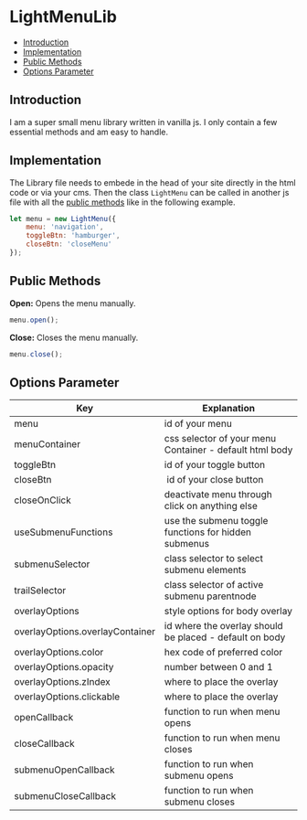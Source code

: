 # LightMenuLib

* [Introduction](#introduction)
* [Implementation](#implementation)
* [Public Methods](#public-methods)
* [Options Parameter](#options-parameter)

## Introduction

I am a super small menu library written in vanilla js. I only contain a few essential methods and am easy to handle. 

## Implementation
The Library file needs to embede in the head of your site directly in the html code or via your cms. Then the class `LightMenu` can be called in another js file with all the [public methods](#public-methods) like in the following example.

``` javascript
let menu = new LightMenu({
    menu: 'navigation',
    toggleBtn: 'hamburger',
    closeBtn: 'closeMenu'
});
```

## Public Methods

**Open:** Opens the menu manually.
``` javascript
menu.open();
```

**Close:** Closes the menu manually.
``` javascript
menu.close();
```

## Options Parameter

Key | Explanation
--- | ---
menu | id of your menu
menuContainer | css selector of your menu Container - default html body
toggleBtn | id of your toggle button
closeBtn | id of your close button
closeOnClick | deactivate menu through click on anything else
useSubmenuFunctions | use the submenu toggle functions for hidden submenus
submenuSelector | class selector to select submenu elements
trailSelector | class selector of active submenu parentnode
overlayOptions | style options for body overlay
overlayOptions.overlayContainer | id where the overlay should be placed - default on body
overlayOptions.color | hex code of preferred color
overlayOptions.opacity | number between 0 and 1
overlayOptions.zIndex | where to place the overlay
overlayOptions.clickable | where to place the overlay
openCallback | function to run when menu opens
closeCallback | function to run when menu closes
submenuOpenCallback | function to run when submenu opens
submenuCloseCallback | function to run when submenu closes
